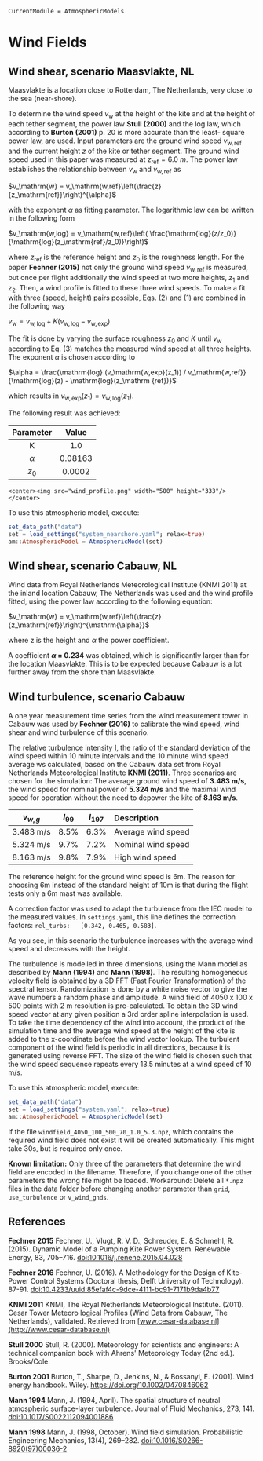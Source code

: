 ```@meta
CurrentModule = AtmosphericModels
```
# Wind Fields

## Wind shear, scenario Maasvlakte, NL
Maasvlakte is a location close to Rotterdam, The Netherlands, very close to the sea (near-shore).

To determine the wind speed $v_\mathrm{w}$ at the height of the kite and at
the height of each tether segment, the power law **Stull (2000)** and the log
law, which according to **Burton (2001)** p. 20 is more accurate than the least-
square power law, are used. Input parameters are the ground wind speed
$v_\mathrm{w,ref}$ and the current height $z$ of the kite or tether segment. The
ground wind speed used in this paper was measured at $z_\mathrm{ref} = 6.0~m$.
The power law establishes the relationship between $v_\mathrm{w}$ and $v_\mathrm{w,ref}$ as

$v_\mathrm{w} = v_\mathrm{w,ref}\left(\frac{z}{z_\mathrm{ref}}\right)^{\alpha}$

with the exponent $\alpha$ as fitting parameter. The logarithmic law can be written in the following form

$v_\mathrm{w,log} = v_\mathrm{w,ref}\left( \frac{\mathrm{log}(z/z_0)}{\mathrm{log}(z_\mathrm{ref}/z_0)}\right)$

where $z_\mathrm{ref}$ is the reference height and $z_0$ is the roughness length. For
the paper **Fechner (2015)** not only the ground wind speed $v_\mathrm{w,ref}$ is measured, but
once per flight additionally the wind speed at two more heights, $z_1$
and $z_2$. Then, a wind profile is fitted to these three wind speeds. To
make a fit with three (speed, height) pairs possible, Eqs. (2) and (1)
are combined in the following way

$v_\mathrm{w} = v_\mathrm{w,log} + K (v_\mathrm{w,log} - v_\mathrm{w,exp})$

The fit is done by varying the surface roughness $z_0$ and $K$ until $v_\mathrm{w}$ according to Eq. (3) matches the measured wind speed at all three heights. The exponent $\alpha$ is chosen according to

$\alpha = \frac{\mathrm{log} (v_\mathrm{w,exp}(z_1)) / v_\mathrm{w,ref}}{\mathrm{log}(z) - \mathrm{log}(z_\mathrm {ref})}$

which results in $v_\mathrm{w,exp}(z_1) = v_\mathrm{w,log}(z_1)$.


The following result was achieved:

| Parameter| Value  |
|:--------:|:------:|
| K        | 1.0    |
|$\alpha$  | 0.08163| 
|$z_0$     | 0.0002 |

```@raw html
<center><img src="wind_profile.png" width="500" height="333"/></center>
``` 

To use this atmospheric model, execute:
```julia
set_data_path("data")
set = load_settings("system_nearshore.yaml"; relax=true)
am::AtmosphericModel = AtmosphericModel(set)
```

## Wind shear, scenario Cabauw, NL
Wind data from Royal Netherlands Meteorological Institute (KNMI 2011) at the
inland location Cabauw, The Netherlands was used and the wind profile fitted, using the power law according to the following equation:

$v_\mathrm{w} = v_\mathrm{w,ref}\left(\frac{z}{z_\mathrm{ref}}\right)^{\mathrm{\alpha}}$

where z is the height and $\alpha$ the power coefficient. 

A coefficient **$\alpha$ = 0.234** was obtained, which is
significantly larger than for the location Maasvlakte. This is to be expected because Cabauw is a lot further away from the shore than Maasvlakte.

## Wind turbulence, scenario Cabauw
A one year measurement time series from the wind measurement tower in Cabauw was used by **Fechner (2016)**
to calibrate the wind speed, wind shear and wind turbulence of this scenario.

The relative turbulence intensity I, the ratio of the standard deviation of the wind speed
within 10 minute intervals and the 10 minute wind speed average ws calculated, based on
the Cabauw data set from Royal Netherlands Meteorological Institute **KNMI (2011)**.
Three scenarios are chosen for the simulation: The average ground wind speed of
**3.483 m/s**, the wind speed for nominal power of **5.324 m/s** and the maximal wind speed
for operation without the need to depower the kite of **8.163 m/s**.

| $v_{w,g}$  | $I_{99}$ |$I_{197}$| Description      |
|:----------:|:--------:|:-------:|:-----------------|
|  3.483 m/s  |    8.5%  | 6.3%    |Average wind speed|
|  5.324 m/s  |    9.7%  | 7.2%    |Nominal wind speed|
|  8.163 m/s  |    9.8%  | 7.9%    |High wind speed   |

The reference height for the ground wind speed is 6m. The reason for choosing 6m instead of the standard height of 10m is that during the flight tests only a 6m mast was available.

A correction factor was used to adapt the turbulence from the IEC model to the measured values.
In `settings.yaml`, this line defines the correction factors: `rel_turbs:   [0.342, 0.465, 0.583]`.

As you see, in this scenario the turbulence increases with the average wind speed and decreases
with the height.

The turbulence is modelled in three dimensions, using the Mann model as described
by **Mann (1994)** and **Mann (1998)**. The resulting homogeneous velocity field is obtained
by a 3D FFT (Fast Fourier Transformation) of the spectral tensor. Randomization is done by a white noise vector to give the wave numbers a random phase and amplitude.
A wind field of 4050 x 100 x 500 points with 2 m resolution is pre-calculated. To obtain the 3D wind speed vector at any given position a 3rd order spline interpolation is
used. To take the time dependency of the wind into account, the product of the simulation time and the average wind speed at the height of the kite is added to the x-coordinate before the wind vector lookup. The turbulent component of the wind field is periodic in all directions, because it is generated using reverse FFT. The size of the wind field is chosen such that the wind speed sequence repeats every 13.5 minutes at a wind speed of 10 m/s.

To use this atmospheric model, execute:
```julia
set_data_path("data")
set = load_settings("system.yaml"; relax=true)
am::AtmosphericModel = AtmosphericModel(set)
```
If the file `windfield_4050_100_500_70_1.0_5.3.npz`, which contains the required wind field does not exist it will be created automatically. This might take 30s, but is required only once.

**Known limitation:** Only three of the parameters that determine the wind field
are encoded in the filename. Therefore, if you change one of the other parameters the wrong file might be loaded. Workaround: Delete all `*.npz` files in the data folder before changing another parameter than `grid`, `use_turbulence` or `v_wind_gnds`.

## References

**Fechner 2015** Fechner, U., Vlugt, R. V. D., Schreuder, E. & Schmehl, R. (2015). Dynamic Model of
a Pumping Kite Power System. Renewable Energy, 83, 705–716. [doi:10.1016/j.renene.2015.04.028](https://doi.org/10.1016/j.renene.2015.04.028)

**Fechner 2016** Fechner, U. (2016). A Methodology for the Design of Kite-Power Control Systems (Doctoral thesis, Delft University of Technology). 87-91. [doi:10.4233/uuid:85efaf4c-9dce-4111-bc91-7171b9da4b77](https://doi.org/10.4233/uuid:85efaf4c-9dce-4111-bc91-7171b9da4b77)

**KNMI 2011** KNMI, The Royal Netherlands Meteorological Institute. (2011). Cesar Tower Meteoro
logical Profiles (Wind Data from Cabauw, The Netherlands), validated. Retrieved
from [www.cesar-database.nl](http://www.cesar-database.nl)

**Stull 2000** Stull, R. (2000). Meteorology for scientists and engineers: A technical companion book with Ahrens' Meteorology Today (2nd ed.). Brooks/Cole.

**Burton 2001** Burton, T., Sharpe, D., Jenkins, N., & Bossanyi, E. (2001). Wind energy handbook. Wiley. https://doi.org/10.1002/0470846062

**Mann 1994** Mann, J. (1994, April). The spatial structure of neutral atmospheric surface-layer turbulence. Journal of Fluid Mechanics, 273, 141. [doi:10.1017/S0022112094001886](https://doi.org/10.1017/S0022112094001886)  

**Mann 1998** Mann, J. (1998, October). Wind field simulation. Probabilistic Engineering Mechanics, 13(4), 269–282. [doi:10.1016/S0266-8920(97)00036-2](https://doi.org/10.1016/S0266-8920(97)00036-2)

